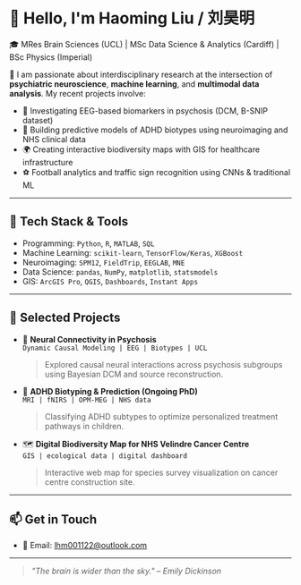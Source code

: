# 👋 Hello, I'm Haoming Liu / 刘昊明

🎓 MRes Brain Sciences (UCL) | MSc Data Science & Analytics (Cardiff) | BSc Physics (Imperial)

🧠 I am passionate about interdisciplinary research at the intersection of **psychiatric neuroscience**, **machine learning**, and **multimodal data analysis**. My recent projects involve:

- 🧬 Investigating EEG-based biomarkers in psychosis (DCM, B-SNIP dataset)
- 🧠 Building predictive models of ADHD biotypes using neuroimaging and NHS clinical data
- 🌍 Creating interactive biodiversity maps with GIS for healthcare infrastructure
- ⚽ Football analytics and traffic sign recognition using CNNs & traditional ML

---

## 🔧 Tech Stack & Tools

- Programming: `Python`, `R`, `MATLAB`, `SQL`
- Machine Learning: `scikit-learn`, `TensorFlow/Keras`, `XGBoost`
- Neuroimaging: `SPM12`, `FieldTrip`, `EEGLAB`, `MNE`
- Data Science: `pandas`, `NumPy`, `matplotlib`, `statsmodels`
- GIS: `ArcGIS Pro`, `QGIS`, `Dashboards`, `Instant Apps`

---

## 📌 Selected Projects

- 🧠 **Neural Connectivity in Psychosis**  
  `Dynamic Causal Modeling | EEG | Biotypes | UCL`  
  > Explored causal neural interactions across psychosis subgroups using Bayesian DCM and source reconstruction.

- 🧠 **ADHD Biotyping & Prediction (Ongoing PhD)**  
  `MRI | fNIRS | OPM-MEG | NHS data`  
  > Classifying ADHD subtypes to optimize personalized treatment pathways in children.

- 🗺️ **Digital Biodiversity Map for NHS Velindre Cancer Centre**  
  `GIS | ecological data | digital dashboard`  
  > Interactive web map for species survey visualization on cancer centre construction site.

---

## 📫 Get in Touch

- 📧 Email: lhm001122@outlook.com

---

> _"The brain is wider than the sky." – Emily Dickinson_


